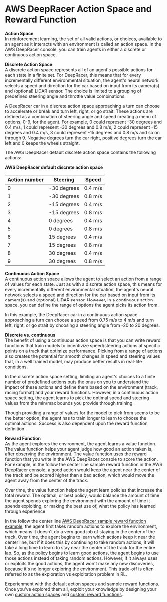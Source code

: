 # AWS DeepRacer Action Space and Reward Function<a name="deepracer-how-it-works-action-space"></a>

**Action Space**  
In reinforcement learning, the set of all valid actions, or choices, available to an agent as it interacts with an environment is called an action space\. In the AWS DeepRacer console, you can train agents in either a discrete or continuous action space\.

**Discrete Action Space**  
A discrete action space represents all of an agent's possible actions for each state in a finite set\. For DeepRacer, this means that for every incrementally different environmental situation, the agent's neural network selects a speed and direction for the car based on input from its camera\(s\) and \(optional\) LiDAR sensor\. The choice is limited to a grouping of predefined steering angle and throttle value combinations\.

A DeepRacer car in a discrete action space approaching a turn can choose to accelerate or break and turn left, right, or go strait\. These actions are defined as a combination of steering angle and speed creating a menu of options, 0\-9, for the agent\. For example, 0 could represent \-30 degrees and 0\.4 m/s, 1 could represent \-30 degrees and 0\.8 m/s, 2 could represent \-15 degrees and 0\.4 m/s, 3 could represent \-15 degrees and 0\.8 m/s and so on through 9\. Negative degrees turn the car right, positive degrees turn the car left and 0 keeps the wheels straight\.

The AWS DeepRacer default discrete action space contains the following actions:


**AWS DeepRacer default discrete action space**  

| Action number | Steering | Speed | 
| --- | --- | --- | 
| 0 | \-30 degrees | 0\.4 m/s | 
| 1 | \-30 degrees | 0\.8 m/s | 
| 2 | \-15 degrees | 0\.4 m/s | 
| 3 | \-15 degrees | 0\.8 m/s | 
| 4 | 0 degrees | 0\.4 m/s | 
| 5 | 0 degrees | 0\.8 m/s | 
| 6 | 15 degrees | 0\.4 m/s | 
| 7 | 15 degrees | 0\.8 m/s | 
| 8 | 30 degrees | 0\.4 m/s | 
| 9 | 30 degrees | 0\.8 m/s | 

**Continuous Action Space**  
A continuous action space allows the agent to select an action from a range of values for each state\. Just as with a discrete action space, this means for every incrementally different environmental situation, the agent's neural network selects a speed and direction for the car based on input from its camera\(s\) and \(optional\) LiDAR sensor\. However, in a continuous action space, you can define the range of options the agent picks its action from\.

In this example, the DeepRacer car in a continuous action space approaching a turn can choose a speed from 0\.75 m/s to 4 m/s and turn left, right, or go strait by choosing a steering angle from \-20 to 20 degrees\.

**Discrete vs\. continuous**  
The benefit of using a continuous action space is that you can write reward functions that train models to incentivize speed/steering actions at specific points on a track that optimize performance\. Picking from a range of actions also creates the potential for smooth changes in speed and steering values that, in a well trained model, may produce better results in real\-life conditions\.

In the discrete action space setting, limiting an agent's choices to a finite number of predefined actions puts the onus on you to understand the impact of these actions and define them based on the environment \(track, racing format\) and your reward functions\. However, in a continuous action space setting, the agent learns to pick the optimal speed and steering values from the min/max bounds you provide through training\.

Though providing a range of values for the model to pick from seems to be the better option, the agent has to train longer to learn to choose the optimal actions\. Success is also dependent upon the reward function definition\.

**Reward Function**  
As the agent explores the environment, the agent learns a value function\. The value function helps your agent judge how good an action taken is, after observing the environment\. The value function uses the reward function that you write in the AWS DeepRacer console to score the action\. For example, in the follow the center line sample reward function in the AWS DeepRacer console, a good action would keep the agent near the center of the track and be scored higher than a bad action, which would move the agent away from the center of the track\.

Over time, the value function helps the agent learn policies that increase the total reward\. The optimal, or best policy, would balance the amount of time the agent spends exploring the environment with the amount of time it spends exploiting, or making the best use of, what the policy has learned through experience\.

In the follow the center line [AWS DeepRacer sample reward function example](deepracer-reward-function-examples.md#deepracer-reward-function-example-0), the agent first takes random actions to explore the environment, which means it doesn't do a very good job of staying in the center of the track\. Over time, the agent begins to learn which actions keep it near the center line, but if it does this by continuing to take random actions, it will take a long time to learn to stay near the center of the track for the entire lap\. So, as the policy begins to learn good actions, the agent begins to use those actions instead of taking random actions\. However, if it always uses or exploits the good actions, the agent won't make any new discoveries, because it's no longer exploring the environment\. This trade\-off is often referred to as the exploration vs exploitation problem in RL\.

Experienment with the default action spaces and sample reward functions\. Once you've explored them all, exploit your knowledge by designing your own [custom action spaces](deepracer-console-train-evaluate-models.md#deepracer-define-action-space-for-training) and [custom reward functions](deepracer-console-train-evaluate-models.md#deepracer-train-models-define-reward-function)\.